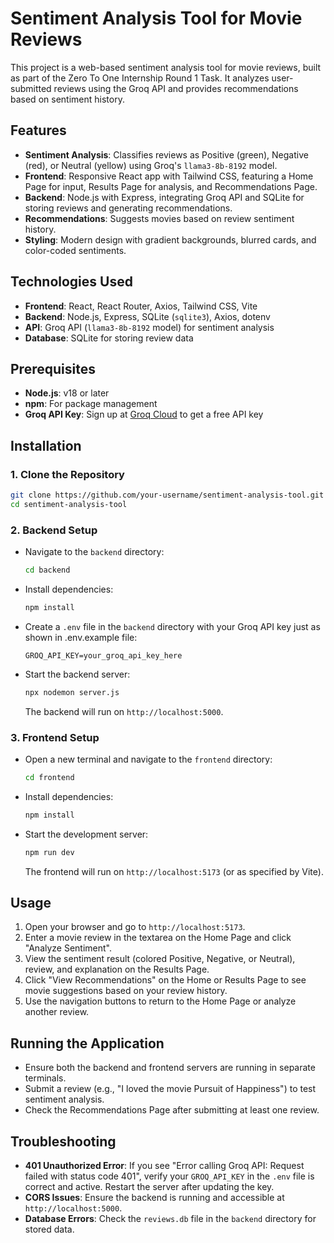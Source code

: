 # Sentiment Analysis Tool for Movie Reviews

This project is a web-based sentiment analysis tool for movie reviews, built as part of the Zero To One Internship Round 1 Task. It analyzes user-submitted reviews using the Groq API and provides recommendations based on sentiment history.

## Features
- **Sentiment Analysis**: Classifies reviews as Positive (green), Negative (red), or Neutral (yellow) using Groq's `llama3-8b-8192` model.
- **Frontend**: Responsive React app with Tailwind CSS, featuring a Home Page for input, Results Page for analysis, and Recommendations Page.
- **Backend**: Node.js with Express, integrating Groq API and SQLite for storing reviews and generating recommendations.
- **Recommendations**: Suggests movies based on review sentiment history.
- **Styling**: Modern design with gradient backgrounds, blurred cards, and color-coded sentiments.

## Technologies Used
- **Frontend**: React, React Router, Axios, Tailwind CSS, Vite
- **Backend**: Node.js, Express, SQLite (`sqlite3`), Axios, dotenv
- **API**: Groq API (`llama3-8b-8192` model) for sentiment analysis
- **Database**: SQLite for storing review data

## Prerequisites
- **Node.js**: v18 or later
- **npm**: For package management
- **Groq API Key**: Sign up at [Groq Cloud](https://console.groq.com/) to get a free API key

## Installation

### 1. Clone the Repository
```bash
git clone https://github.com/your-username/sentiment-analysis-tool.git
cd sentiment-analysis-tool
```

### 2. Backend Setup
- Navigate to the `backend` directory:
  ```bash
  cd backend
  ```
- Install dependencies:
  ```bash
  npm install
  ```
- Create a `.env` file in the `backend` directory with your Groq API key just as shown in .env.example file:
  ```
  GROQ_API_KEY=your_groq_api_key_here
  ```
- Start the backend server:
  ```bash
  npx nodemon server.js
  ```
  The backend will run on `http://localhost:5000`.

### 3. Frontend Setup
- Open a new terminal and navigate to the `frontend` directory:
  ```bash
  cd frontend
  ```
- Install dependencies:
  ```bash
  npm install
  ```
- Start the development server:
  ```bash
  npm run dev
  ```
  The frontend will run on `http://localhost:5173` (or as specified by Vite).

## Usage
1. Open your browser and go to `http://localhost:5173`.
2. Enter a movie review in the textarea on the Home Page and click "Analyze Sentiment".
3. View the sentiment result (colored Positive, Negative, or Neutral), review, and explanation on the Results Page.
4. Click "View Recommendations" on the Home or Results Page to see movie suggestions based on your review history.
5. Use the navigation buttons to return to the Home Page or analyze another review.

## Running the Application
- Ensure both the backend and frontend servers are running in separate terminals.
- Submit a review (e.g., "I loved the movie Pursuit of Happiness") to test sentiment analysis.
- Check the Recommendations Page after submitting at least one review.

## Troubleshooting
- **401 Unauthorized Error**: If you see "Error calling Groq API: Request failed with status code 401", verify your `GROQ_API_KEY` in the `.env` file is correct and active. Restart the server after updating the key.
- **CORS Issues**: Ensure the backend is running and accessible at `http://localhost:5000`.
- **Database Errors**: Check the `reviews.db` file in the `backend` directory for stored data.

